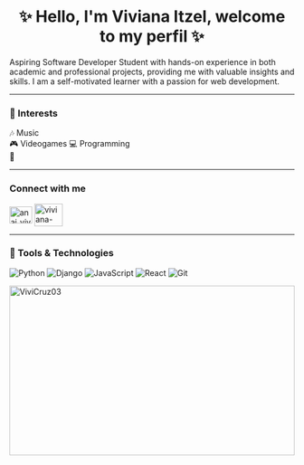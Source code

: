 <h1 align="center">✨ Hello, I'm Viviana Itzel, welcome to my perfil ✨</h1>

Aspiring Software Developer Student with hands-on experience in both academic and professional projects, providing me with valuable insights and skills. I am a self-motivated learner with a passion for web development.

---

### 🌷 Interests  
🎶 Music  
🎮 Videogames 
💻 Programming  
🚶   

---

###  Connect with me  
<a href="https://instagram.com/anai_vivv" target="blank"><img align="center" src="https://raw.githubusercontent.com/rahuldkjain/github-profile-readme-generator/master/src/images/icons/Social/instagram.svg" alt="anai_vivv" height="30" width="40" /></a>
<a href="https://www.linkedin.com/in/viviana-itzel-cruz-de-jesus-32934b253/" target="blank"><img align="center" src="https://www.logo.wine/a/logo/LinkedIn/LinkedIn-Icon-Logo.wine.svg" alt="viviana-itzel-cruz-de-jesus-32934b253" height="40" width="50" /></a>


---

### 🌸 Tools & Technologies  
![Python](<img src="https://encrypted-tbn0.gstatic.com/images?q=tbn:ANd9GcSv8e8DY2HEtxzguVyTkNj1DmaQglni2j9SRw&s" alt="Python" width="50">)
![Django](https://www.svgrepo.com/show/353657/django-icon.svg)
![JavaScript](https://img.shields.io/badge/JavaScript-F7DF1E?style=for-the-badge&logo=javascript&logoColor=black)
![React](https://static-00.iconduck.com/assets.00/react-original-wordmark-icon-840x1024-vhmauxp6.png)
![Git](https://cdn3.iconfinder.com/data/icons/social-media-2169/24/social_media_social_media_logo_git-512.png)



<p><img align="" src="https://github-readme-stats.vercel.app/api/top-langs?username=ViviCruz03&show_icons=true&locale=en&layout=compact" alt="ViviCruz03" width="100%" height="300" /></p>
